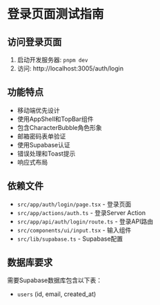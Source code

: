 # 登录页面测试指南

## 访问登录页面
1. 启动开发服务器: `pnpm dev`
2. 访问: http://localhost:3005/auth/login

## 功能特点
- 移动端优先设计
- 使用AppShell和TopBar组件
- 包含CharacterBubble角色形象
- 邮箱密码表单验证
- 使用Supabase认证
- 错误处理和Toast提示
- 响应式布局

## 依赖文件
- `src/app/auth/login/page.tsx` - 登录页面
- `src/app/actions/auth.ts` - 登录Server Action
- `src/app/api/auth/login/route.ts` - 登录API路由
- `src/components/ui/input.tsx` - 输入组件
- `src/lib/supabase.ts` - Supabase配置

## 数据库要求
需要Supabase数据库包含以下表：
- `users` (id, email, created_at)